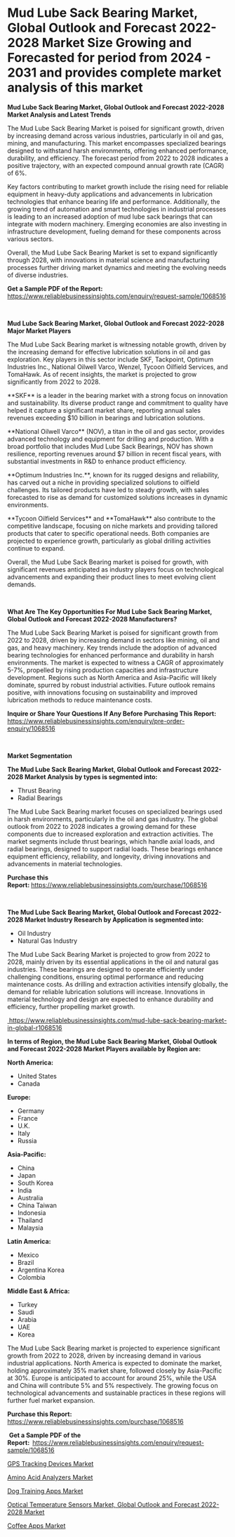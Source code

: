 <p><h1>Mud Lube Sack Bearing Market, Global Outlook and Forecast 2022-2028 Market Size Growing and Forecasted for period from 2024 - 2031 and provides complete market analysis of this market</h1></p><p><strong>Mud Lube Sack Bearing Market, Global Outlook and Forecast 2022-2028 Market Analysis and Latest Trends</strong></p>
<p><p>The Mud Lube Sack Bearing Market is poised for significant growth, driven by increasing demand across various industries, particularly in oil and gas, mining, and manufacturing. This market encompasses specialized bearings designed to withstand harsh environments, offering enhanced performance, durability, and efficiency. The forecast period from 2022 to 2028 indicates a positive trajectory, with an expected compound annual growth rate (CAGR) of 6%. </p><p>Key factors contributing to market growth include the rising need for reliable equipment in heavy-duty applications and advancements in lubrication technologies that enhance bearing life and performance. Additionally, the growing trend of automation and smart technologies in industrial processes is leading to an increased adoption of mud lube sack bearings that can integrate with modern machinery. Emerging economies are also investing in infrastructure development, fueling demand for these components across various sectors. </p><p>Overall, the Mud Lube Sack Bearing Market is set to expand significantly through 2028, with innovations in material science and manufacturing processes further driving market dynamics and meeting the evolving needs of diverse industries.</p></p>
<p><strong>Get a Sample PDF of the Report:&nbsp;</strong> <a href="https://www.reliablebusinessinsights.com/enquiry/request-sample/1068516?utm_campaign=96&utm_medium=2&utm_source=Github&utm_content=ia&utm_term=16112024&utm_id=mud-lube-sack-bearing-market-global-outlook-and-forecast-2022-2028">https://www.reliablebusinessinsights.com/enquiry/request-sample/1068516</a></p>
<p>&nbsp;</p>
<p><strong>Mud Lube Sack Bearing Market, Global Outlook and Forecast 2022-2028 Major Market Players</strong></p>
<p><p>The Mud Lube Sack Bearing market is witnessing notable growth, driven by the increasing demand for effective lubrication solutions in oil and gas exploration. Key players in this sector include SKF, Tackpoint, Optimum Industries Inc., National Oilwell Varco, Wenzel, Tycoon Oilfield Services, and TomaHawk. As of recent insights, the market is projected to grow significantly from 2022 to 2028.</p><p>**SKF** is a leader in the bearing market with a strong focus on innovation and sustainability. Its diverse product range and commitment to quality have helped it capture a significant market share, reporting annual sales revenues exceeding $10 billion in bearings and lubrication solutions.</p><p>**National Oilwell Varco** (NOV), a titan in the oil and gas sector, provides advanced technology and equipment for drilling and production. With a broad portfolio that includes Mud Lube Sack Bearings, NOV has shown resilience, reporting revenues around $7 billion in recent fiscal years, with substantial investments in R&D to enhance product efficiency.</p><p>**Optimum Industries Inc.**, known for its rugged designs and reliability, has carved out a niche in providing specialized solutions to oilfield challenges. Its tailored products have led to steady growth, with sales forecasted to rise as demand for customized solutions increases in dynamic environments.</p><p>**Tycoon Oilfield Services** and **TomaHawk** also contribute to the competitive landscape, focusing on niche markets and providing tailored products that cater to specific operational needs. Both companies are projected to experience growth, particularly as global drilling activities continue to expand.</p><p>Overall, the Mud Lube Sack Bearing market is poised for growth, with significant revenues anticipated as industry players focus on technological advancements and expanding their product lines to meet evolving client demands.</p></p>
<p>&nbsp;</p>
<p><strong>What Are The Key Opportunities For Mud Lube Sack Bearing Market, Global Outlook and Forecast 2022-2028 Manufacturers?</strong></p>
<p><p>The Mud Lube Sack Bearing Market is poised for significant growth from 2022 to 2028, driven by increasing demand in sectors like mining, oil and gas, and heavy machinery. Key trends include the adoption of advanced bearing technologies for enhanced performance and durability in harsh environments. The market is expected to witness a CAGR of approximately 5-7%, propelled by rising production capacities and infrastructure development. Regions such as North America and Asia-Pacific will likely dominate, spurred by robust industrial activities. Future outlook remains positive, with innovations focusing on sustainability and improved lubrication methods to reduce maintenance costs.</p></p>
<p><strong>Inquire or Share Your Questions If Any Before Purchasing This Report:</strong> <a href="https://www.reliablebusinessinsights.com/enquiry/pre-order-enquiry/1068516?utm_campaign=96&utm_medium=2&utm_source=Github&utm_content=ia&utm_term=16112024&utm_id=mud-lube-sack-bearing-market-global-outlook-and-forecast-2022-2028">https://www.reliablebusinessinsights.com/enquiry/pre-order-enquiry/1068516</a></p>
<p>&nbsp;</p>
<p><strong>Market Segmentation</strong></p>
<p><strong>The Mud Lube Sack Bearing Market, Global Outlook and Forecast 2022-2028 Market Analysis by types is segmented into:</strong></p>
<p><ul><li>Thrust Bearing</li><li>Radial Bearings</li></ul></p>
<p><p>The Mud Lube Sack Bearing market focuses on specialized bearings used in harsh environments, particularly in the oil and gas industry. The global outlook from 2022 to 2028 indicates a growing demand for these components due to increased exploration and extraction activities. The market segments include thrust bearings, which handle axial loads, and radial bearings, designed to support radial loads. These bearings enhance equipment efficiency, reliability, and longevity, driving innovations and advancements in material technologies.</p></p>
<p><strong>Purchase this Report:&nbsp;</strong><a href="https://www.reliablebusinessinsights.com/purchase/1068516?utm_campaign=96&utm_medium=2&utm_source=Github&utm_content=ia&utm_term=16112024&utm_id=mud-lube-sack-bearing-market-global-outlook-and-forecast-2022-2028">https://www.reliablebusinessinsights.com/purchase/1068516</a></p>
<p>&nbsp;</p>
<p><strong>The Mud Lube Sack Bearing Market, Global Outlook and Forecast 2022-2028 Market Industry Research by Application is segmented into:</strong></p>
<p><ul><li>Oil Industry</li><li>Natural Gas Industry</li></ul></p>
<p><p>The Mud Lube Sack Bearing Market is projected to grow from 2022 to 2028, mainly driven by its essential applications in the oil and natural gas industries. These bearings are designed to operate efficiently under challenging conditions, ensuring optimal performance and reducing maintenance costs. As drilling and extraction activities intensify globally, the demand for reliable lubrication solutions will increase. Innovations in material technology and design are expected to enhance durability and efficiency, further propelling market growth.</p></p>
<p><a href="https://www.reliablebusinessinsights.com/mud-lube-sack-bearing-market-in-global-r1068516?utm_campaign=96&utm_medium=2&utm_source=Github&utm_content=ia&utm_term=16112024&utm_id=mud-lube-sack-bearing-market-global-outlook-and-forecast-2022-2028">&nbsp;https://www.reliablebusinessinsights.com/mud-lube-sack-bearing-market-in-global-r1068516</a></p>
<p><strong>In terms of Region, the Mud Lube Sack Bearing Market, Global Outlook and Forecast 2022-2028 Market Players available by Region are:</strong></p>
<p>
    <p> <strong> North America: </strong>
        <ul>
            <li>United States</li>
            <li>Canada</li>
        </ul>
        </p> 
    <p> <strong> Europe: </strong>
        <ul>
            <li>Germany</li>
            <li>France</li>
            <li>U.K.</li>
            <li>Italy</li>
            <li>Russia</li>
        </ul>
        </p> 
    <p> <strong> Asia-Pacific: </strong>
        <ul>
            <li>China</li>
            <li>Japan</li>
            <li>South Korea</li>
            <li>India</li>
            <li>Australia</li>
            <li>China Taiwan</li>
            <li>Indonesia</li>
            <li>Thailand</li>
            <li>Malaysia</li>
        </ul>
        </p> 
    <p> <strong> Latin America: </strong>
        <ul>
            <li>Mexico</li>
            <li>Brazil</li>
            <li>Argentina Korea</li>
            <li>Colombia</li>
        </ul>
        </p> 
    <p> <strong> Middle East & Africa: </strong>
        <ul>
            <li>Turkey</li>
            <li>Saudi</li>
            <li>Arabia</li>
            <li>UAE</li>
            <li>Korea</li>
        </ul>
    </p>
    </p>
<p><p>The Mud Lube Sack Bearing market is projected to experience significant growth from 2022 to 2028, driven by increasing demand in various industrial applications. North America is expected to dominate the market, holding approximately 35% market share, followed closely by Asia-Pacific at 30%. Europe is anticipated to account for around 25%, while the USA and China will contribute 5% and 5% respectively. The growing focus on technological advancements and sustainable practices in these regions will further fuel market expansion.</p></p>
<p><strong>Purchase this Report: </strong><a href="https://www.reliablebusinessinsights.com/purchase/1068516?utm_campaign=96&utm_medium=2&utm_source=Github&utm_content=ia&utm_term=16112024&utm_id=mud-lube-sack-bearing-market-global-outlook-and-forecast-2022-2028">https://www.reliablebusinessinsights.com/purchase/1068516</a></p>
<p>&nbsp;<strong>Get a Sample PDF of the Report:&nbsp;&nbsp;</strong><a href="https://www.reliablebusinessinsights.com/enquiry/request-sample/1068516?utm_campaign=96&utm_medium=2&utm_source=Github&utm_content=ia&utm_term=16112024&utm_id=mud-lube-sack-bearing-market-global-outlook-and-forecast-2022-2028">https://www.reliablebusinessinsights.com/enquiry/request-sample/1068516</a></p>
<p><strong></strong></p>
<p><p><a href="https://www.linkedin.com/pulse/gps-tracking-devices-market-refracting-trends-consumer-mwv5e?utm_campaign=96&utm_medium=2&utm_source=Github&utm_content=ia&utm_term=16112024&utm_id=mud-lube-sack-bearing-market-global-outlook-and-forecast-2022-2028">GPS Tracking Devices Market</a></p><p><a href="https://www.linkedin.com/pulse/surfing-amino-acid-analyzers-wave-riding-market-currents-z4wre?utm_campaign=96&utm_medium=2&utm_source=Github&utm_content=ia&utm_term=16112024&utm_id=mud-lube-sack-bearing-market-global-outlook-and-forecast-2022-2028">Amino Acid Analyzers Market</a></p><p><a href="https://issuu.com/reportprime-2/docs/dog-training-apps-market-size-2030._03edbc748b5be0?utm_campaign=96&utm_medium=2&utm_source=Github&utm_content=ia&utm_term=16112024&utm_id=mud-lube-sack-bearing-market-global-outlook-and-forecast-2022-2028">Dog Training Apps Market</a></p><p><a href="https://github.com/DianaWilson796/Market-Research-Report-List-1/blob/main/optical-temperature-sensors-market-global-outlook-and-forecast-2022-2028-market.md?utm_campaign=96&utm_medium=2&utm_source=Github&utm_content=ia&utm_term=16112024&utm_id=mud-lube-sack-bearing-market-global-outlook-and-forecast-2022-2028">Optical Temperature Sensors Market, Global Outlook and Forecast 2022-2028 Market</a></p><p><a href="https://issuu.com/reportprime-2/docs/coffee-apps-market-size-2030.pptx_b331ab84dcfed7?utm_campaign=96&utm_medium=2&utm_source=Github&utm_content=ia&utm_term=16112024&utm_id=mud-lube-sack-bearing-market-global-outlook-and-forecast-2022-2028">Coffee Apps Market</a></p></p>